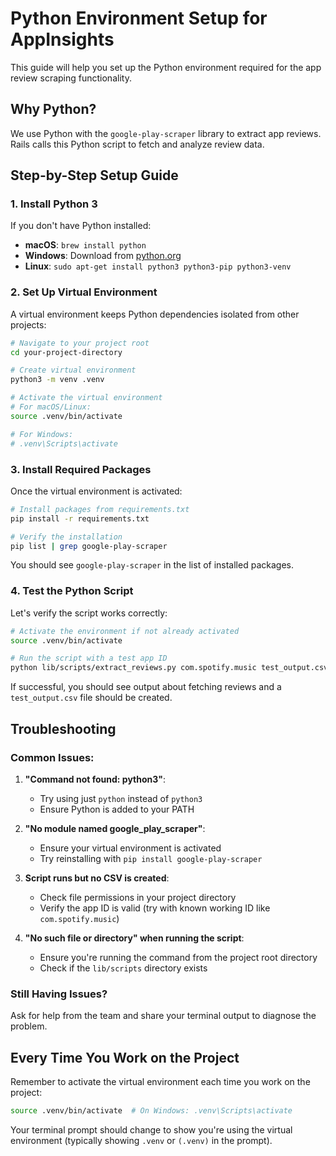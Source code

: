 # Python Environment Setup for AppInsights

This guide will help you set up the Python environment required for the app review scraping functionality.

## Why Python?

We use Python with the `google-play-scraper` library to extract app reviews. Rails calls this Python script to fetch and analyze review data.

## Step-by-Step Setup Guide

### 1. Install Python 3

If you don't have Python installed:

- **macOS**: `brew install python`
- **Windows**: Download from [python.org](https://www.python.org/downloads/)
- **Linux**: `sudo apt-get install python3 python3-pip python3-venv`

### 2. Set Up Virtual Environment

A virtual environment keeps Python dependencies isolated from other projects:

```bash
# Navigate to your project root
cd your-project-directory

# Create virtual environment
python3 -m venv .venv

# Activate the virtual environment
# For macOS/Linux:
source .venv/bin/activate

# For Windows:
# .venv\Scripts\activate
```

### 3. Install Required Packages

Once the virtual environment is activated:

```bash
# Install packages from requirements.txt
pip install -r requirements.txt

# Verify the installation
pip list | grep google-play-scraper
```

You should see `google-play-scraper` in the list of installed packages.

### 4. Test the Python Script

Let's verify the script works correctly:

```bash
# Activate the environment if not already activated
source .venv/bin/activate

# Run the script with a test app ID
python lib/scripts/extract_reviews.py com.spotify.music test_output.csv
```

If successful, you should see output about fetching reviews and a `test_output.csv` file should be created.

## Troubleshooting

### Common Issues:

1. **"Command not found: python3"**:
   - Try using just `python` instead of `python3`
   - Ensure Python is added to your PATH

2. **"No module named google_play_scraper"**:
   - Ensure your virtual environment is activated
   - Try reinstalling with `pip install google-play-scraper`

3. **Script runs but no CSV is created**:
   - Check file permissions in your project directory
   - Verify the app ID is valid (try with known working ID like `com.spotify.music`)

4. **"No such file or directory" when running the script**:
   - Ensure you're running the command from the project root directory
   - Check if the `lib/scripts` directory exists

### Still Having Issues?

Ask for help from the team and share your terminal output to diagnose the problem.

## Every Time You Work on the Project

Remember to activate the virtual environment each time you work on the project:

```bash
source .venv/bin/activate  # On Windows: .venv\Scripts\activate
```

Your terminal prompt should change to show you're using the virtual environment (typically showing `.venv` or `(.venv)` in the prompt). 